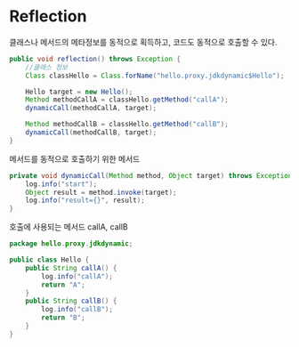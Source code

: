 # Reflection
클래스나 메서드의 메타정보를 동적으로 획득하고, 코드도 동적으로 호출할 수 있다.
```java
public void reflection() throws Exception {
    //클래스 정보
    Class classHello = Class.forName("hello.proxy.jdkdynamic$Hello");

    Hello target = new Hello();
    Method methodCallA = classHello.getMethod("callA");
    dynamicCall(methodCallA, target);

    Method methodCallB = classHello.getMethod("callB");
    dynamicCall(methodCallB, target);
}
```

메서드를 동적으로 호출하기 위한 메서드

```java
private void dynamicCall(Method method, Object target) throws Exception {
    log.info("start");
    Object result = method.invoke(target);
    log.info("result={}", result);
}
```

호출에 사용되는 메서드 callA, callB

```java
package hello.proxy.jdkdynamic;

public class Hello {
    public String callA() {
        log.info("callA");
        return "A";
    }
    public String callB() {
        log.info("callB");
        return "B";
    }
}
```

